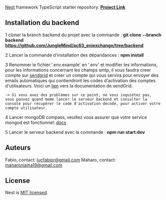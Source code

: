 [Nest](https://github.com/nestjs/nest) framework TypeScript starter repository.
<a href="https://github.com/JungleMind/ac63_eniexchange/tree/backend"> <strong>Project Link</strong> </a>

## Installation du backend

  1 cloner la branch backend du projet avec la commande : 
    <strong> git clone --branch backend https://github.com/JungleMind/ac63_eniexchange/tree/backend</strong>

  2 Lancer la commande d'installation des dépandances : 
    <strong> npm install </strong>

  3 Renommer le fichier '.env.example' en '.env' et modifier les informations, pour les informations concernant les champs smtp, 
    il vous faudra creer compte sur <a href="https://sendgrid.com/">sendgrid</a> et creer un compte qui vous servira pour envoyer des emails automatiques qui contiendront les codes d'activation des comptes d'utilisateurs.
    Voici un <a href="https://docs.sendgrid.com/fr/for-developers/sending-email/api-getting-started">lien</a> vers la documentation de sendGrid.

    -> Si vous avez des problèmes sur ce point, ne vous inquiètez pas, vous pouvez quand meme lancer le serveur backend et consulter la console pour récupérer le code d'activation décodé, pour activer votre compte utilisateur.
  
  4 Lancer mongoDB compass, veuillez vous assurer que votre service mongod est fonctionnel: <a href="https://www.mongodb.com/docs/manual/tutorial/manage-mongodb-processes/">docs</a>

  5 Lancer le serveur backend avec la commande : 
    <strong> npm run start:dev </strong>

## Auteurs
  Fabio, contact: lucfabior@gmail.com
  Maharo, contact: maharoniaina19@gmail.com

## License
Nest is [MIT licensed](LICENSE).